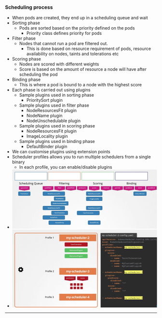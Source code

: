 
### Scheduling process

- When pods are created, they end up in a scheduling queue and wait
- Sorting phase
	- Pods are sorted based on the priority defined on the pods
		- Priority class defines priority for pods
- Filter phase
	- Nodes that cannot run a pod are filtered out.
		- This is done based on resource requirement of pods, resource availability on nodes, taints and tolerations etc
- Scoring phase
	- Nodes are scored with different weights
	- Score is based on the amount of resource a node will have after scheduling the pod
- Binding phase
	- This is where a pod is bound to a node with the highest score
- Each phase is carried out using plugins
	- Sample plugins used in sorting phase
		- PrioritySort plugin
	- Sample plugins used in filter phase
		- NodeResourcesFit plugin
		- NodeName plugin
		- NodeUnschedulable plugin
	- Sample plugins used in scoring phase
		- NodeResourcesFit plugin
		- ImageLocality plugin
	- Sample plugins used in binding phase
		- DefaultBinder plugin
- We can customise plugins using extension points
- Scheduler profiles allows you to run multiple schedulers from a single binary
	- In each profile, you can enable/disable plugins
- ![schedulingphasespluginsextensionpoints.png](Attachments/schedulingphasespluginsextensionpoints.png)
- ![schedulerprofiles.png](Attachments/schedulerprofiles.png)


---

